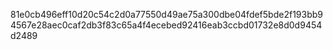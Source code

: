 81e0cb496eff10d20c54c2d0a77550d49ae75a300dbe04fdef5bde2f193bb94567e28aec0caf2db3f83c65a4f4ecebed92416eab3ccbd01732e8d0d9454d2489
